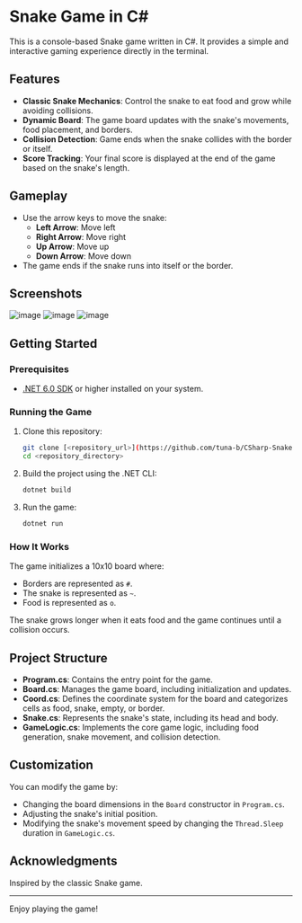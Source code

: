 # Snake Game in C#

This is a console-based Snake game written in C#. It provides a simple and interactive gaming experience directly in the terminal.

## Features

- **Classic Snake Mechanics**: Control the snake to eat food and grow while avoiding collisions.
- **Dynamic Board**: The game board updates with the snake's movements, food placement, and borders.
- **Collision Detection**: Game ends when the snake collides with the border or itself.
- **Score Tracking**: Your final score is displayed at the end of the game based on the snake's length.

## Gameplay

- Use the arrow keys to move the snake:
  - **Left Arrow**: Move left
  - **Right Arrow**: Move right
  - **Up Arrow**: Move up
  - **Down Arrow**: Move down
- The game ends if the snake runs into itself or the border.

## Screenshots

![image](https://github.com/user-attachments/assets/3d9aac13-7d13-407a-a909-d2eb3956b97b)
![image](https://github.com/user-attachments/assets/6d387d3e-fde9-499e-a6ba-f375af34e226)
![image](https://github.com/user-attachments/assets/d19f882c-d31d-4d9c-a236-c41116e1e93e)

## Getting Started

### Prerequisites

- [.NET 6.0 SDK](https://dotnet.microsoft.com/download) or higher installed on your system.

### Running the Game

1. Clone this repository:
   ```bash
   git clone [<repository_url>](https://github.com/tuna-b/CSharp-Snake.git)
   cd <repository_directory>
   ```
2. Build the project using the .NET CLI:
   ```bash
   dotnet build
   ```
3. Run the game:
   ```bash
   dotnet run
   ```

### How It Works

The game initializes a 10x10 board where:
- Borders are represented as `#`.
- The snake is represented as `~`.
- Food is represented as `o`.

The snake grows longer when it eats food and the game continues until a collision occurs.

## Project Structure

- **Program.cs**: Contains the entry point for the game.
- **Board.cs**: Manages the game board, including initialization and updates.
- **Coord.cs**: Defines the coordinate system for the board and categorizes cells as food, snake, empty, or border.
- **Snake.cs**: Represents the snake's state, including its head and body.
- **GameLogic.cs**: Implements the core game logic, including food generation, snake movement, and collision detection.

## Customization

You can modify the game by:
- Changing the board dimensions in the `Board` constructor in `Program.cs`.
- Adjusting the snake's initial position.
- Modifying the snake's movement speed by changing the `Thread.Sleep` duration in `GameLogic.cs`.


## Acknowledgments

Inspired by the classic Snake game.

---

Enjoy playing the game!

